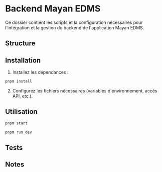 # Backend Mayan EDMS

Ce dossier contient les scripts et la configuration nécessaires pour l'intégration et la gestion du backend de l'application Mayan EDMS.

## Structure


## Installation

1. Installez les dépendances :

```bash
pnpm install
```

2. Configurez les fichiers nécessaires (variables d'environnement, accès API, etc.).

## Utilisation


```bash
pnpm start
```


```bash
pnpm run dev
```

## Tests


## Notes

